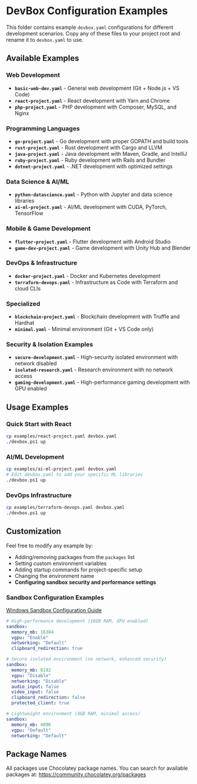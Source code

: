 # DevBox Configuration Examples

This folder contains example `devbox.yaml` configurations for different development scenarios. Copy any of these files to your project root and rename it to `devbox.yaml` to use.

## Available Examples

### Web Development
- **`basic-web-dev.yaml`** - General web development (Git + Node.js + VS Code)
- **`react-project.yaml`** - React development with Yarn and Chrome
- **`php-project.yaml`** - PHP development with Composer, MySQL, and Nginx

### Programming Languages
- **`go-project.yaml`** - Go development with proper GOPATH and build tools
- **`rust-project.yaml`** - Rust development with Cargo and LLVM
- **`java-project.yaml`** - Java development with Maven, Gradle, and IntelliJ
- **`ruby-project.yaml`** - Ruby development with Rails and Bundler
- **`dotnet-project.yaml`** - .NET development with optimized settings

### Data Science & AI/ML
- **`python-datascience.yaml`** - Python with Jupyter and data science libraries
- **`ai-ml-project.yaml`** - AI/ML development with CUDA, PyTorch, TensorFlow

### Mobile & Game Development
- **`flutter-project.yaml`** - Flutter development with Android Studio
- **`game-dev-project.yaml`** - Game development with Unity Hub and Blender

### DevOps & Infrastructure
- **`docker-project.yaml`** - Docker and Kubernetes development
- **`terraform-devops.yaml`** - Infrastructure as Code with Terraform and cloud CLIs

### Specialized
- **`blockchain-project.yaml`** - Blockchain development with Truffle and Hardhat
- **`minimal.yaml`** - Minimal environment (Git + VS Code only)

### Security & Isolation Examples
- **`secure-development.yaml`** - High-security isolated environment with network disabled
- **`isolated-research.yaml`** - Research environment with no network access
- **`gaming-development.yaml`** - High-performance gaming development with GPU enabled

## Usage Examples

### Quick Start with React
```bash
cp examples/react-project.yaml devbox.yaml
./devbox.ps1 up
```

### AI/ML Development
```bash
cp examples/ai-ml-project.yaml devbox.yaml
# Edit devbox.yaml to add your specific ML libraries
./devbox.ps1 up
```

### DevOps Infrastructure
```bash
cp examples/terraform-devops.yaml devbox.yaml
./devbox.ps1 up
```

## Customization

Feel free to modify any example by:
- Adding/removing packages from the `packages` list
- Setting custom environment variables
- Adding startup commands for project-specific setup
- Changing the environment name
- **Configuring sandbox security and performance settings**

### Sandbox Configuration Examples
[Windows Sandbox Configuration Guide](https://learn.microsoft.com/en-us/windows/security/application-security/application-isolation/windows-sandbox/windows-sandbox-configure-using-wsb-file)

```yaml
# High-performance development (16GB RAM, GPU enabled)
sandbox:
  memory_mb: 16384
  vgpu: "Enable"
  networking: "Default"
  clipboard_redirection: true

# Secure isolated environment (no network, enhanced security)
sandbox:
  memory_mb: 8192
  vgpu: "Disable"
  networking: "Disable"
  audio_input: false
  video_input: false
  clipboard_redirection: false
  protected_client: true

# Lightweight environment (4GB RAM, minimal access)
sandbox:
  memory_mb: 4096
  vgpu: "Default"
  networking: "Default"
```

## Package Names

All packages use Chocolatey package names. You can search for available packages at:
https://community.chocolatey.org/packages
